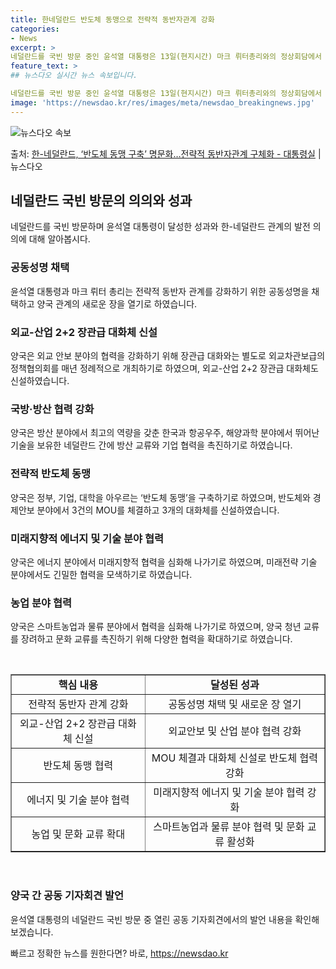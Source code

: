 ```yaml
---
title: 한네덜란드 반도체 동맹으로 전략적 동반자관계 강화
categories:
- News
excerpt: >
네덜란드를 국빈 방문 중인 윤석열 대통령은 13일(현지시간) 마크 뤼터총리와의 정상회담에서 양국 간 전략적 …
feature_text: >
## 뉴스다오 실시간 뉴스 속보입니다.

네덜란드를 국빈 방문 중인 윤석열 대통령은 13일(현지시간) 마크 뤼터총리와의 정상회담에서 양국 간 전략적 …
image: 'https://newsdao.kr/res/images/meta/newsdao_breakingnews.jpg'
---
```


![뉴스다오 속보](https://newsdao.kr/res/images/meta/newsdao_breakingnews.jpg)

<p>출처: <a href="https://newsdao.kr/2800" rel="dofollow">한-네덜란드, ‘반도체 동맹  구축’ 명문화…전략적 동반자관계 구체화 - 대통령실</a> | 뉴스다오</p>

<h2 data-ke-size="size26">네덜란드 국빈 방문의 의의와 성과</h2>
<p data-ke-size="size16">네덜란드를 국빈 방문하며 윤석열 대통령이 달성한 성과와 한-네덜란드 관계의 발전 의의에 대해 알아봅시다.</p>

<h3><b>공동성명 채택</b></h3>
<p data-ke-size="size16">윤석열 대통령과 마크 뤼터 총리는 전략적 동반자 관계를 강화하기 위한 공동성명을 채택하고 양국 관계의 새로운 장을 열기로 하였습니다.</p>

<h3><b>외교-산업 2+2 장관급 대화체 신설</b></h3>
<p data-ke-size="size16">양국은 외교 안보 분야의 협력을 강화하기 위해 장관급 대화와는 별도로 외교차관보급의 정책협의회를 매년 정례적으로 개최하기로 하였으며, 외교-산업 2+2 장관급 대화체도 신설하였습니다.</p>

<h3><b>국방·방산 협력 강화</b></h3>
<p data-ke-size="size16">양국은 방산 분야에서 최고의 역량을 갖춘 한국과 항공우주, 해양과학 분야에서 뛰어난 기술을 보유한 네덜란드 간에 방산 교류와 기업 협력을 촉진하기로 하였습니다.</p>

<h3><b>전략적 반도체 동맹</b></h3>
<p data-ke-size="size16">양국은 정부, 기업, 대학을 아우르는 ‘반도체 동맹’을 구축하기로 하였으며, 반도체와 경제안보 분야에서 3건의 MOU를 체결하고 3개의 대화체를 신설하였습니다.</p>

<h3><b>미래지향적 에너지 및 기술 분야 협력</b></h3>
<p data-ke-size="size16">양국은 에너지 분야에서 미래지향적 협력을 심화해 나가기로 하였으며, 미래전략 기술 분야에서도 긴밀한 협력을 모색하기로 하였습니다.</p>

<h3><b>농업 분야 협력</b></h3>
<p data-ke-size="size16">양국은 스마트농업과 물류 분야에서 협력을 심화해 나가기로 하였으며, 양국 청년 교류를 장려하고 문화 교류를 촉진하기 위해 다양한 협력을 확대하기로 하였습니다.</p>

<p data-ke-size="size16">&nbsp;</p>

<table style="width: 100%;" border="1">
<tbody>
<tr>
<td style="text-align: center; height: 17px;"><b>핵심 내용</b></td>
<td style="text-align: center; height: 17px;"><b>달성된 성과</b></td>
</tr>
<tr>
<td style="text-align: center; height: 17px;">전략적 동반자 관계 강화</td>
<td style="text-align: center; height: 17px;">공동성명 채택 및 새로운 장 열기</td>
</tr>
<tr>
<td style="text-align: center; height: 17px;">외교-산업 2+2 장관급 대화체 신설</td>
<td style="text-align: center; height: 17px;">외교안보 및 산업 분야 협력 강화</td>
</tr>
<tr>
<td style="text-align: center; height: 17px;">반도체 동맹 협력</td>
<td style="text-align: center; height: 17px;">MOU 체결과 대화체 신설로 반도체 협력 강화</td>
</tr>
<tr>
<td style="text-align: center; height: 17px;">에너지 및 기술 분야 협력</td>
<td style="text-align: center; height: 17px;">미래지향적 에너지 및 기술 분야 협력 강화</td>
</tr>
<tr>
<td style="text-align: center; height: 17px;">농업 및 문화 교류 확대</td>
<td style="text-align: center; height: 17px;">스마트농업과 물류 분야 협력 및 문화 교류 활성화</td>
</tr>
</tbody>
</table>

<p data-ke-size="size16">&nbsp;</p>

<h3><b>양국 간 공동 기자회견 발언</b></h3>
<p data-ke-size="size16">윤석열 대통령의 네덜란드 국빈 방문 중 열린 공동 기자회견에서의 발언 내용을 확인해보겠습니다.</p> 

빠르고 정확한 뉴스를 원한다면? 바로, <a href="https://newsdao.kr" rel="dofollow">https://newsdao.kr</a>


    
